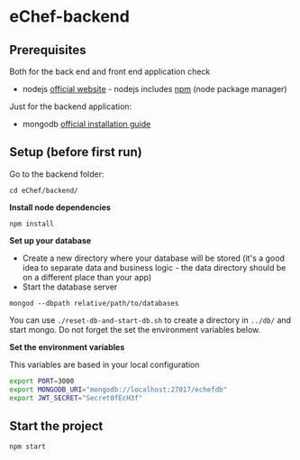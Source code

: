 # eChef-backend

## Prerequisites

Both for the back end and front end application check

* nodejs [official website](https://nodejs.org/en/) - nodejs includes [npm](https://www.npmjs.com/) (node package manager)

Just for the backend application:

* mongodb [official installation guide](https://docs.mongodb.org/manual/administration/install-community/)

## Setup (before first run)

Go to the backend folder:
```
cd eChef/backend/
```

**Install node dependencies**

```
npm install
```

**Set up your database**

* Create a new directory where your database will be stored (it's a good idea to separate data and business logic - the data directory should be on a different place than your app)
* Start the database server
```
mongod --dbpath relative/path/to/databases
```

You can use `./reset-db-and-start-db.sh` to create a directory in `../db/` and start mongo. Do not forget the set the environment variables below.

**Set the environment variables**

This variables are based in your local configuration
```bash
export PORT=3000
export MONGODB_URI="mongodb://localhost:27017/echefdb"
export JWT_SECRET="Secret0fEcH3f"
```

## Start the project

```bash
npm start
```